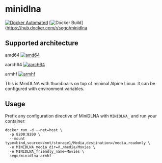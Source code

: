 # minidlna
[![Docker Automated](https://img.shields.io/docker/automated/sego/minidlna.svg?style=plastic)](https://hub.docker.com/r/sego/minidlna)
[![Docker Build](https://img.shields.io/docker/build/sego/minidlna.svg?style=plastic)](https://hub.docker.com/r/sego/minidlna


## Supported architecture

amd64 [![amd64](https://img.shields.io/docker/pulls/sego/minidlna.svg?style=plastic)](https://hub.docker.com/r/sego/minidlna)

aarch64 [![aarch64](https://img.shields.io/docker/pulls/sego/minidlna-aarch64.svg?style=plastic)](https://hub.docker.com/r/sego/minidlna-aarch64)

armhf [![armhf](https://img.shields.io/docker/pulls/sego/minidlna-armhf.svg?style=plastic)](https://hub.docker.com/r/sego/minidlna-armhf)

This is MiniDLNA with thumbnails on top of minimal Alpine Linux.
It can be configured with environment variables.

## Usage

Prefix any configuration directive of MiniDLNA with `MINIDLNA_`
and run your container:

```
docker run -d --net=host \
  -p 8200:8200 \
  --mount type=bind,source=/mnt/storage1/Media,destination=/media,readonly \
  -e MINIDLNA_media_dir=V,/media/Movies \
  -e MINIDLNA_friendly_name=Movies \
  sego/minidlna-armhf
```
